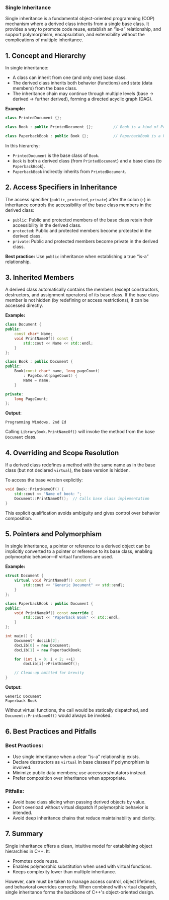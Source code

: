 ### Single Inheritance

Single inheritance is a fundamental object-oriented programming (OOP) mechanism where a derived class inherits from a single base class. It provides a way to promote code reuse, establish an “is-a” relationship, and support polymorphism, encapsulation, and extensibility without the complications of multiple inheritance.

## 1. Concept and Hierarchy

In single inheritance:

- A class can inherit from one (and only one) base class.
- The derived class inherits both behavior (functions) and state (data members) from the base class.
- The inheritance chain may continue through multiple levels (base → derived → further derived), forming a directed acyclic graph (DAG).

**Example:**

```cpp
class PrintedDocument {};

class Book : public PrintedDocument {};         // Book is a kind of PrintedDocument

class PaperbackBook : public Book {};           // PaperbackBook is a kind of Book
```

In this hierarchy:

- `PrintedDocument` is the base class of `Book`.
- `Book` is both a derived class (from `PrintedDocument`) and a base class (to `PaperbackBook`).
- `PaperbackBook` indirectly inherits from `PrintedDocument`.

## 2. Access Specifiers in Inheritance

The access specifier (`public`, `protected`, `private`) after the colon (`:`) in inheritance controls the accessibility of the base class members in the derived class:

- `public`: Public and protected members of the base class retain their accessibility in the derived class.
- `protected`: Public and protected members become protected in the derived class.
- `private`: Public and protected members become private in the derived class.

**Best practice:** Use `public` inheritance when establishing a true “is-a” relationship.

## 3. Inherited Members

A derived class automatically contains the members (except constructors, destructors, and assignment operators) of its base class. If the base class member is not hidden (by redefining or access restrictions), it can be accessed directly.

**Example:**

```cpp
class Document {
public:
    const char* Name;
    void PrintNameOf() const {
        std::cout << Name << std::endl;
    }
};

class Book : public Document {
public:
    Book(const char* name, long pageCount)
        : PageCount(pageCount) {
        Name = name;
    }

private:
    long PageCount;
};
```

**Output:**

```plaintext
Programming Windows, 2nd Ed
```

Calling `LibraryBook.PrintNameOf()` will invoke the method from the base `Document` class.

## 4. Overriding and Scope Resolution

If a derived class redefines a method with the same name as in the base class (but not declared `virtual`), the base version is hidden.

To access the base version explicitly:

```cpp
void Book::PrintNameOf() {
    std::cout << "Name of book: ";
    Document::PrintNameOf();  // Calls base class implementation
}
```

This explicit qualification avoids ambiguity and gives control over behavior composition.

## 5. Pointers and Polymorphism

In single inheritance, a pointer or reference to a derived object can be implicitly converted to a pointer or reference to its base class, enabling polymorphic behavior—if virtual functions are used.

**Example:**

```cpp
struct Document {
    virtual void PrintNameOf() const {
        std::cout << "Generic Document" << std::endl;
    }
};

class PaperbackBook : public Document {
public:
    void PrintNameOf() const override {
        std::cout << "Paperback Book" << std::endl;
    }
};

int main() {
    Document* docLib[2];
    docLib[0] = new Document;
    docLib[1] = new PaperbackBook;

    for (int i = 0; i < 2; ++i)
        docLib[i]->PrintNameOf();

    // Clean-up omitted for brevity
}
```

**Output:**

```plaintext
Generic Document
Paperback Book
```

Without virtual functions, the call would be statically dispatched, and `Document::PrintNameOf()` would always be invoked.

## 6. Best Practices and Pitfalls

### Best Practices:

- Use single inheritance when a clear "is-a" relationship exists.
- Declare destructors as `virtual` in base classes if polymorphism is involved.
- Minimize public data members; use accessors/mutators instead.
- Prefer composition over inheritance when appropriate.

### Pitfalls:

- Avoid base class slicing when passing derived objects by value.
- Don't overload without virtual dispatch if polymorphic behavior is intended.
- Avoid deep inheritance chains that reduce maintainability and clarity.

## 7. Summary

Single inheritance offers a clean, intuitive model for establishing object hierarchies in C++. It:

- Promotes code reuse.
- Enables polymorphic substitution when used with virtual functions.
- Keeps complexity lower than multiple inheritance.

However, care must be taken to manage access control, object lifetimes, and behavioral overrides correctly. When combined with virtual dispatch, single inheritance forms the backbone of C++'s object-oriented design.
